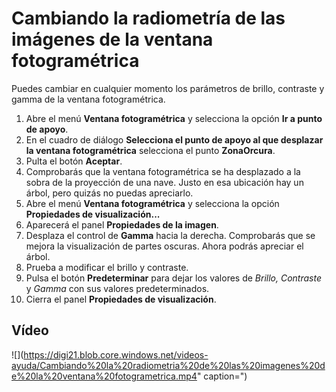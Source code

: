 # Cambiando la radiometría de las imágenes de la ventana fotogramétrica

Puedes cambiar en cualquier momento los parámetros de brillo, contraste y gamma de la ventana fotogramétrica.

1. Abre el menú **Ventana fotogramétrica** y selecciona la opción **Ir a punto de apoyo**.
2. En el cuadro de diálogo **Selecciona el punto de apoyo al que desplazar la ventana fotogramétrica** selecciona el punto **ZonaOrcura**.
3. Pulta el botón **Aceptar**.
4. Comprobarás que la ventana fotogramétrica se ha desplazado a la sobra de la proyección de una nave. Justo en esa ubicación hay un árbol, pero quizás no puedas apreciarlo.
5. Abre el menú **Ventana fotogramétrica** y selecciona la opción **Propiedades de visualización...**
6. Aparecerá el panel **Propiedades de la imagen**.
7. Desplaza el control de **Gamma** hacia la derecha. Comprobarás que se mejora la visualización de partes oscuras. Ahora podrás apreciar el árbol.
8. Prueba a modificar el brillo y contraste.
9. Pulsa el botón **Predeterminar** para dejar los valores de _Brillo, Contraste_ y _Gamma_ con sus valores predeterminados.
10. Cierra el panel **Propiedades de visualización**.

## Vídeo

![](https://digi21.blob.core.windows.net/videos-ayuda/Cambiando%20la%20radiometria%20de%20las%20imagenes%20de%20la%20ventana%20fotogrametrica.mp4" caption=")

